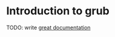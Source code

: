 # Introduction to grub

TODO: write [great documentation](http://jacobian.org/writing/great-documentation/what-to-write/)
